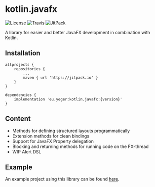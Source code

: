 # kotlin.javafx

[![License](https://img.shields.io/github/license/deryeger/kotlin.javafx?color=green&style=for-the-badge)](https://www.gnu.org/licenses/gpl-3.0.en.html)
[![Travis](https://img.shields.io/travis/com/deryeger/kotlin.javafx?color=green&style=for-the-badge)](https://travis-ci.com/DerYeger/kotlin.javafx)
[![JitPack](https://img.shields.io/jitpack/v/github/deryeger/kotlin.javafx?color=green&style=for-the-badge)](https://jitpack.io/#eu.yeger/kotlin.javafx)

A library for easier and better JavaFX development in combination with Kotlin.

## Installation

```
allprojects {
    repositories {
        ...
        maven { url 'https://jitpack.io' }
    }
}
```
```
dependencies {
    implementation 'eu.yeger:kotlin.javafx:{version}'
}
```

## Content

- Methods for defining structured layouts programmatically
- Extension methods for clean bindings
- Support for JavaFX Property delegation
- Blocking and returning methods for running code on the FX-thread
- WIP Alert DSL

## Example

An example project using this library can be found [here](https://github.com/DerYeger/minesweeper).
